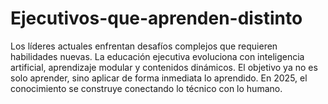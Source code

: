 # Ejecutivos-que-aprenden-distinto
Los líderes actuales enfrentan desafíos complejos que requieren habilidades nuevas. La educación ejecutiva evoluciona con inteligencia artificial, aprendizaje modular y contenidos dinámicos. El objetivo ya no es solo aprender, sino aplicar de forma inmediata lo aprendido. En 2025, el conocimiento se construye conectando lo técnico con lo humano.
